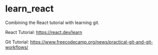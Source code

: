 # learn_react
Combining the React tutorial with learning git.

React Tutorial:
https://react.dev/learn

Git Tutorial:
https://www.freecodecamp.org/news/practical-git-and-git-workflows/


